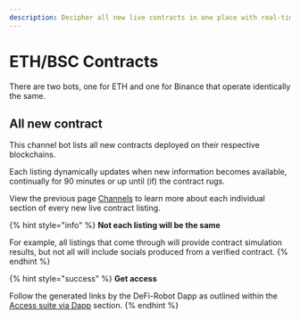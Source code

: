 ```yaml
---
description: Decipher all new live contracts in one place with real-time updates.
---
```


# ETH/BSC Contracts

There are two bots, one for ETH and one for Binance that operate identically the same.

## All new contract

This channel bot lists all new contracts deployed on their respective blockchains.&#x20;

Each listing dynamically updates when new information becomes available, continually for 90 minutes or up until (if) the contract rugs.

View the previous page [Channels](./) to learn more about each individual section of every new live contract listing.

{% hint style="info" %}
**Not each listing will be the same**

For example, all listings that come through will provide contract simulation results, but not all will include socials produced from a verified contract.
{% endhint %}

{% hint style="success" %}
**Get access**

Follow the generated links by the DeFi-Robot Dapp as outlined within the [Access suite via Dapp](../../getting-started/access-suite-via-dapp.md) section.
{% endhint %}

